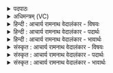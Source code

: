 <details><summary>पदपाठः</summary>

पौ꣣रः꣢। अ꣡श्व꣢꣯स्य। पु꣣रुकृ꣢त्। पु꣣रु। कृ꣢त्। ग꣡वा꣢꣯म्। अ꣣सि। उ꣡त्सः꣢꣯। उत्। सः꣣। देव। हिरण्य꣡यः꣢। न। किः꣣। हि꣢। दा꣡न꣢꣯म्। प꣣रिम꣡र्धि꣢षत्। प꣣रि। म꣡र्धि꣢꣯षत्। त्वे꣡इति꣢। य꣡द्य꣢꣯त्। यत्। य꣣त्। या꣡मि꣢꣯। तत्। आ। भर꣣। १५८०।
</details>

<details><summary>अधिमन्त्रम् (VC)</summary>

- इन्द्रः
- भर्गः प्रागाथः
- बार्हतः प्रगाथः (विषमा बृहती, समा सतोबृहती)
- पञ्चमः
</details>

<details><summary>हिन्दी : आचार्य रामनाथ वेदालंकार - विषयः</summary>

अगले मन्त्र में परमात्मा की स्तुति और उससे प्रार्थना है।
</details>

<details><summary>हिन्दी : आचार्य रामनाथ वेदालंकार - पदार्थः</summary>

पदार्थान्वयभाषाः -  हे इन्द्र ! हे परमैश्वर्यशाली जगदीश्वर ! आप (अश्वस्य) सूर्य वा प्राण को (पौरः) पूर्ण करनेवाले (गवाम्) सूर्यकिरणों,पृथिवियों,इन्द्रियों वा धेनुओं की (बहुकृत्) बहुतायत करनेवाले (असि) हो। हे (देव) दान आदि गुणों से युक्त ! आप सम्पदाओं के (हिरण्ययः) ज्योतिर्मय (उत्सः) स्रोत हो। (त्वे) आपमें विद्यमान (दानम्) दान के गुण को (न किः हि) कोई भी नहीं (परि मर्धिषत्) नष्ट कर सकता है। इसलिए मैं (यत् यत्) जो-जो (यामि) आपसे माँगता हूँ (तत्) वह (आभर) मुझे प्रदान कर दो ॥२॥
</details>

<details><summary>हिन्दी : आचार्य रामनाथ वेदालंकार - भावार्थः</summary>

भावार्थभाषाः -  परमात्मा की कृपा से और अपने पुरुषार्थ से मनुष्य सारी दिव्य और लौकिक सम्पदा प्राप्त कर सकता है ॥२॥
</details>

<details><summary>संस्कृत : आचार्य रामनाथ वेदालंकार - विषयः</summary>

अथ परमात्मानं स्तौति प्रार्थयते च।
</details>

<details><summary>संस्कृत : आचार्य रामनाथ वेदालंकार - पदार्थः</summary>

पदार्थान्वयभाषाः -  हे इन्द्र ! हे परमैश्वर्यशालिन् जगदीश्वर ! त्वम् (अश्वस्य) आदित्यस्य प्राणस्य वा (पौरः) पूरयिता, (गवाम्) सूर्यकिरणानां पृथिवीनाम् इन्द्रियाणां धेनूनां वा (पुरुकृत्) बहुकृत् (असि) विद्यसे। हे (देव) दानादिगुणयुक्त ! त्वं सम्पदाम् (हिरण्ययः) ज्योतिर्मयः (उत्सः) स्रोतः असि। (त्वे) त्वयि विद्यमानम् (दानम्) दानगुणम् (न किः हि) न कश्चिदपि (परि मर्धिषत्) हिंसितुं शक्नोति। अतः,अहम् (यत् यत्) यत् किञ्चिदपि (यामि) याचामि।[यामि इति याच्ञाकर्मसु पठितम्। निघं० ३।१९।] (तत्) तत् सर्वम् (आ भर) मह्यम् आहर ॥२॥
</details>

<details><summary>संस्कृत : आचार्य रामनाथ वेदालंकार - भावार्थः</summary>

भावार्थभाषाः -  परमात्मनः कृपया स्वपुरुषार्थेन च मनुष्यः सर्वामपि दिव्यां लौकिकीं च सम्पदं प्राप्तुं शक्नोति ॥२॥
</details>